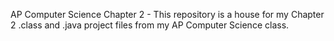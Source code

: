 AP Computer Science Chapter 2 - 
This repository is a house for my Chapter 2 .class and .java project files from my AP Computer Science class.
